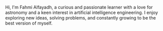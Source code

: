  Hi, I'm Fahmi Alfayadh, a curious and passionate 
learner with a love for astronomy and a keen interest 
in artificial intelligence engineering.
I enjoy exploring new ideas, solving problems, 
and constantly growing to be the best version of myself.

<!---
Fahmialfayadh/Fahmialfayadh is a ✨ special ✨ repository because its `README.md` (this file) appears on your GitHub profile.
You can click the Preview link to take a look at your changes.
--->

